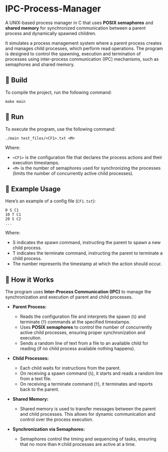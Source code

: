 # IPC-Process-Manager

A UNIX-based process manager in C that uses **POSIX semaphores** and **shared memory** for synchronized communication between a parent process and dynamically spawned children.

It simulates a process management system where a parent process creates and manages child processes, which perform read operations.
The program is designed to control the spawning, execution and termination of processes using inter-process communication (IPC) mechanisms, such as semaphores and shared memory.

## 🔧 Build
To compile the project, run the following command:
```
make main
```

## 🚀 Run
To execute the program, use the following command:
```
./main test_files/<CF1>.txt <M>
```

Where:
- `<CF1>` is the configuration file that declares the process actions and their execution timestamps.
- `<M>` is the number of semaphores used for synchronizing the processes (limits the number of concurrently active child processes).


## 📝 Example Usage

Here’s an example of a config file (`CF1.txt`):

```
0 S C1
10 T C1
20 S C2
...
```
Where:
- S indicates the spawn command, instructing the parent to spawn a new child process.
- T indicates the terminate command, instructing the parent to terminate a child process.
- The number represents the timestamp at which the action should occur.

## 🧠 How it Works

The program uses **Inter-Process Communication (IPC)** to manage the synchronization and execution of parent and child processes.

- **Parent Process:** 
  - Reads the configuration file and interprets the spawn (`S`) and terminate (`T`) commands at the specified timestamps.
  - Uses **POSIX semaphores** to control the number of concurrently active child processes, ensuring proper synchronization and execution.
  - Sends a random line of text from a file to an available child for reading (if no child process available nothing happens).

- **Child Processes:**
  - Each child waits for instructions from the parent. 
  - On receiving a spawn command (`S`), it starts and reads a random line from a text file.
  - On receiving a terminate command (`T`), it terminates and reports back to the parent.

- **Shared Memory:** 
  - Shared memory is used to transfer messages between the parent and child processes. This allows for dynamic communication and control over the process execution.

- **Synchronization via Semaphores:**
  - Semaphores control the timing and sequencing of tasks, ensuring that no more than `M` child processes are active at a time.




